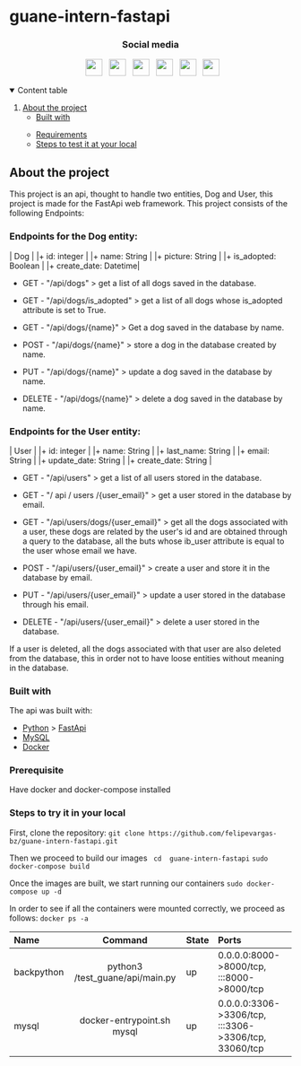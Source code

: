 # guane-intern-fastapi

<h3 align="center">Social media</h3>

<p align="center">
&nbsp; <a href="https://twitter.com/felipevargas_bz" target="_blank" rel="noopener noreferrer"><img src="https://cdn.jsdelivr.net/npm/simple-icons@3.0.1/icons/twitter.svg" width="30" /></a>
&nbsp; <a href="https://www.facebook.com/profile.php?id=100028222452093" target="_blank" rel="noopener noreferrer"><img src="https://cdn.jsdelivr.net/npm/simple-icons@3.0.1/icons/facebook.svg" width="30" /></a>
&nbsp; <a href="https://www.youtube.com/channel/UCFrPLo_zV_OYjL5WFtGrN3A" target="_blank" rel="noopener noreferrer"><img src="https://cdn.jsdelivr.net/npm/simple-icons@3.0.1/icons/youtube.svg" width="30" /></a>
&nbsp; <a href="https://www.linkedin.com/in/felipevargas-bz/" target="_blank" rel="noopener noreferrer"><img src="https://cdn.jsdelivr.net/npm/simple-icons@3.0.1/icons/linkedin.svg" width="30" /></a>
&nbsp; <a href="mailto:felipevargas.bz@gmail.com" target="_blank" rel="noopener noreferrer"><img src="https://cdn.jsdelivr.net/npm/simple-icons@3.0.1/icons/gmail.svg"  width="30" /></a>
&nbsp; <a href="https://devfelipevargas.medium.com/" target="_blank" rel="noopener noreferrer"><img src="https://cdn.jsdelivr.net/npm/simple-icons@3.0.1/icons/medium.svg" width="30" /></a>
</p>

<!-- Table of contents -->
<details open = "open">
  <summary> Content table </summary>
  <ol>
    <li>
      <a href="#about-the-project"> About the project </a>
      <ul>
        <li> <a href="#built-with"> Built with </a> </li>
      </ul>
    </li>
      <ul>
        <li> <a href="#prerequisite"> Requirements </a> </li>
        <li> <a href="#steps-to-test-at-your-local"> Steps to test it at your local </a> </li>
      </ul>
  </ol>
</details>

<!-- ABOUT THE PROJECT -->
## About the project
This project is an api, thought to handle two entities, Dog and User, this project is made for the FastApi web framework.
This project consists of the following Endpoints:

### Endpoints for the Dog entity:

|          Dog          |
|+ id: integer          |
|+ name: String         |
|+ picture: String      |
|+ is_adopted: Boolean  |
|+ create_date: Datetime|

* GET - "/api/dogs" > get a list of all dogs saved in the database.
* GET - "/api/dogs/is_adopted" > get a list of all dogs whose is_adopted attribute is set to True.
* GET - "/api/dogs/{name}" > Get a dog saved in the database by name.

* POST - "/api/dogs/{name}" > store a dog in the database created by name.

* PUT - "/api/dogs/{name}" > update a dog saved in the database by name.

* DELETE - "/api/dogs/{name}" > delete a dog saved in the database by name.

### Endpoints for the User entity:

|         User          |
|+ id: integer          |
|+ name: String         |
|+ last_name: String    |
|+ email: String        |
|+ update_date: String  |
|+ create_date: String  |

* GET - "/api/users" > get a list of all users stored in the database.
* GET - "/ api / users /{user_email}" > get a user stored in the database by email.
* GET - "/api/users/dogs/{user_email}" > get all the dogs associated with a user, these dogs are related by the user's id and are obtained through a query to the database, all the buts whose ib_user attribute is equal to the user whose email we have.

* POST - "/api/users/{user_email}" > create a user and store it in the database by email.

* PUT - "/api/users/{user_email}" > update a user stored in the database through his email.

* DELETE - "/api/users/{user_email}" > delete a user stored in the database.

If a user is deleted, all the dogs associated with that user are also deleted from the database, this in order not to have loose entities without meaning in the database.

### Built with
The api was built with:

* [Python](https://www.python.org/) > [FastApi](https://fastapi.tiangolo.com/)
* [MySQL](https://www.mysql.com/)
* [Docker](https://www.docker.com/)


### Prerequisite
Have docker and docker-compose installed

### Steps to try it in your local

First, clone the repository: ``` git clone https://github.com/felipevargas-bz/guane-intern-fastapi.git ```

Then we proceed to build our images
 ``` cd  guane-intern-fastapi```
 ``` sudo docker-compose build ```

Once the images are built, we start running our containers
``` sudo docker-compose up -d ```

In order to see if all the containers were mounted correctly, we proceed as follows:
``` docker ps -a ```

| Name           | Command                                      |  State                 | Ports                                                 |
| :---           |     :---:                                    |          -----         |:---                                                   |
| backpython     |  python3 /test_guane/api/main.py             | up                     |  0.0.0.0:8000->8000/tcp, :::8000->8000/tcp            |
| mysql          |  docker-entrypoint.sh mysql                  | up                     |  0.0.0.0:3306->3306/tcp, :::3306->3306/tcp, 33060/tcp |
